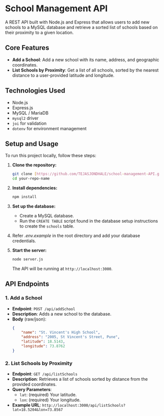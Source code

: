 # School Management API

A REST API built with Node.js and Express that allows users to add new schools to a MySQL database and retrieve a sorted list of schools based on their proximity to a given location.

## Core Features

-   **Add a School**: Add a new school with its name, address, and geographic coordinates.
-   **List Schools by Proximity**: Get a list of all schools, sorted by the nearest distance to a user-provided latitude and longitude.

## Technologies Used

-   Node.js
-   Express.js
-   MySQL / MariaDB
-   `mysql2` driver
-   `joi` for validation
-   `dotenv` for environment management

## Setup and Usage

To run this project locally, follow these steps:

1.  **Clone the repository:**
    ```bash
    git clone [https://github.com/TEJASJONDHALE/school-management-API.git]
    cd your-repo-name
    ```

2.  **Install dependencies:**
    ```bash
    npm install
    ```

3.  **Set up the database:**
    -   Create a MySQL database.
    -   Run the `CREATE TABLE` script found in the database setup instructions to create the `schools` table.

4. Refer *.env.example* in the root directory and add your database credentials.

4.  **Start the server:**
    ```bash
    node server.js
    ```
    The API will be running at `http://localhost:3000`.

## API Endpoints

### 1. Add a School

-   **Endpoint**: `POST /api/addSchool`
-   **Description**: Adds a new school to the database.
-   **Body** (raw/json):
    ```json
    {
        "name": "St. Vincent's High School",
        "address": "2005, St Vincent's Street, Pune",
        "latitude": 18.5143,
        "longitude": 73.8762
    }
    ```

### 2. List Schools by Proximity

-   **Endpoint**: `GET /api/listSchools`
-   **Description**: Retrieves a list of schools sorted by distance from the provided coordinates.
-   **Query Parameters**:
    -   `lat`: (required) Your latitude.
    -   `lon`: (required) Your longitude.
-   **Example URL**: `http://localhost:3000/api/listSchools?lat=18.5204&lon=73.8567`
